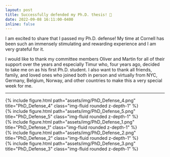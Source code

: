 ```yaml
---
layout: post
title: Successfully defended my Ph.D. thesis! 🎉
date: 2022-09-08 16:11:00-0400
inline: false
---
```


I am excited to share that I passed my Ph.D. defense! My time at Cornell has been such an immensely stimulating and rewarding experience and I am very grateful for it.

I would like to thank my committee members Oliver and Martin for all of their support over the years and especially Timur who, four years ago, decided to take me on as his first Ph.D. student. I also want to thank all friends, family, and loved ones who joined both in person and virtually from NYC, Germany, Belgium, Norway, and other countries to make this a very special week for me. 

---

<div class="row justify-content-sm-center">
    <div class="col-sm-6 mt-3 mt-md-0">
        {% include figure.html path="assets/img/PhD_Defense_4.png" title="PhD_Defense_4" class="img-fluid rounded z-depth-1" %}
    </div>
    <div class="col-sm-6 mt-3 mt-md-0">
        {% include figure.html path="assets/img/PhD_Defense_5.png" title="PhD_Defense_5" class="img-fluid rounded z-depth-1" %}
    </div>
</div>

<div class="row justify-content-sm-center">
    <div class="col-sm-12 mt-3 mt-md-0">
        {% include figure.html path="assets/img/PhD_Defense_1.png" title="PhD_Defense_1" class="img-fluid rounded z-depth-1" %}
    </div>
</div>

<div class="row justify-content-sm-center">
    <div class="col-sm-6 mt-3 mt-md-0">
        {% include figure.html path="assets/img/PhD_Defense_2.png" title="PhD_Defense_2" class="img-fluid rounded z-depth-1" %}
    </div>
    <div class="col-sm-6 mt-3 mt-md-0">
        {% include figure.html path="assets/img/PhD_Defense_3.png" title="PhD_Defense_3" class="img-fluid rounded z-depth-1" %}
    </div>
</div>